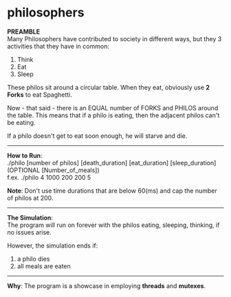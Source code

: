 # philosophers

**PREAMBLE**  
Many Philosophers have contributed to society in different ways, but they 3 activities that they have in common:  
1. Think  
2. Eat  
3. Sleep  

These philos sit around a circular table. When they eat, obviously use **2 Forks** to eat Spaghetti.  

Now - that said - there is an EQUAL number of FORKS and PHILOS around the table. This means that if a philo is eating, then the adjacent philos can't be eating. 

If a philo doesn't get to eat soon enough, he will starve and die.  

*************************************************************************************************************************

**How to Run**:  
./philo [number of philos] [death_duration] [eat_duration] [sleep_duration] (OPTIONAL [Number_of_meals])  
f.ex. ./philo 4 1000 200 200 5  

**Note**: Don't use time durations that are below 60(ms) and cap the number of philos at 200.

*************************************************************************************************************************

**The Simulation**:  
The program will run on forever with the philos eating, sleeping, thinking, if no issues arise.  

However, the simulation ends if:
1. a philo dies
2. all meals are eaten

*************************************************************************************************************************

**Why**:
The program is a showcase in employing **threads** and **mutexes**.  
